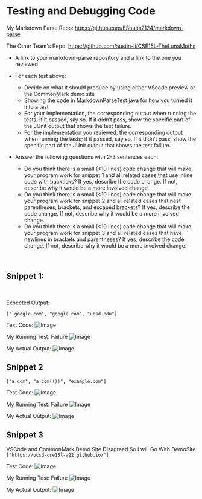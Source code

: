 # Testing and Debugging Code

My Markdown Parse Repo:
https://github.com/EShults2124/markdown-parse 

The Other Team's Repo:
https://github.com/austin-li/CSE15L-TheLunaMoths

* A link to your markdown-parse repository and a link to the one you reviewed

* For each test above: 
    * Decide on what it should produce by using either VScode preview or the CommonMark demo site
    * Showing the code in MarkdownParseTest.java for how you turned it into a test
    * For your implementation, the corresponding output when running the tests; if it passed, say so. If it didn’t pass, show the specific part of the JUnit output that shows the test failure.
    * For the implementation you reviewed, the corresponding output when running the tests; if it passed, say so. If it didn’t pass, show the specific part of the JUnit output that shows the test failure.
* Answer the following questions with 2-3 sentences each:
    * Do you think there is a small (<10 lines) code change that will make your program work for snippet 1 and all related cases that use inline code with backticks? If yes, describe the code change. If not, describe why it would be a more involved change.
    * Do you think there is a small (<10 lines) code change that will make your program work for snippet 2 and all related cases that nest parentheses, brackets, and escaped brackets? If yes, describe the code change. If not, describe why it would be a more involved change.
    * Do you think there is a small (<10 lines) code change that will make your program work for snippet 3 and all related cases that have newlines in brackets and parentheses? If yes, describe the code change. If not, describe why it would be a more involved change.

<br/>

## Snippet 1:

<br/>

Expected Output: 

```["`google.com", "google.com", "ucsd.edu"]```

Test Code:
![Image](Snippet1TestCode.png)

My Running Test: Failure
![Image](Snippet1Test.png)

My Actual Output:
![Image](Snippet1RealOutput.png)
 



## Snippet 2

```["a.com", "a.com(())", "example.com"]```

Test Code:
![Image](Snippet2TestCode.png)

My Running Test: Failure
![Image](Snippet2Test.png)

My Actual Output:
![Image](Snippet2RealOutput.png)


## Snippet 3

VSCode and CommonMark Demo Site Disagreed So I will Go With DemoSite
```["https://ucsd-cse15l-w22.github.io/"]```

Test Code:
![Image](Snippet3TestCode.png)

My Running Test: Failure
![Image](Snippet3Test.png)

My Actual Output:
![Image](Snippet3RealOutput.png)